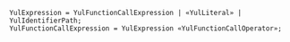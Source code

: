 <!-- This file is generated automatically by infrastructure scripts. Please don't edit by hand. -->

```{ .ebnf .slang-ebnf #YulExpression }
YulExpression = YulFunctionCallExpression | «YulLiteral» | YulIdentifierPath;
YulFunctionCallExpression = YulExpression «YulFunctionCallOperator»;
```
